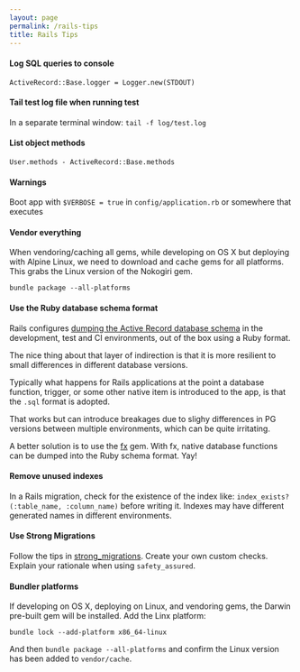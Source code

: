 ```yaml
---
layout: page
permalink: /rails-tips
title: Rails Tips
---
```


#### Log SQL queries to console

`ActiveRecord::Base.logger = Logger.new(STDOUT)`

#### Tail test log file when running test

In a separate terminal window:
`tail -f log/test.log`

#### List object methods

`User.methods - ActiveRecord::Base.methods`

#### Warnings

Boot app with `$VERBOSE = true` in `config/application.rb` or somewhere that executes

#### Vendor everything

When vendoring/caching all gems, while developing on OS X but deploying with Alpine Linux, we need to download and cache gems for all platforms. This grabs the Linux version of the Nokogiri gem.

`bundle package --all-platforms`

#### Use the Ruby database schema format

Rails configures [dumping the Active Record database schema](https://guides.rubyonrails.org/active_record_migrations.html) in the development, test and CI environments, out of the box using a Ruby format.

The nice thing about that layer of indirection is that it is more resilient to small differences in different database versions.

Typically what happens for Rails applications at the point a database function, trigger, or some other native item is introduced to the app, is that the `.sql` format is adopted.

That works but can introduce breakages due to slighy differences in PG versions between multiple environments, which can be quite irritating.

A better solution is to use the [fx](https://github.com/teoljungberg/fx) gem. With fx, native database functions can be dumped into the Ruby schema format. Yay!

#### Remove unused indexes

In a Rails migration, check for the existence of the index like: `index_exists?(:table_name, :column_name)` before writing it. Indexes may have different generated names in different environments.

#### Use Strong Migrations

Follow the tips in [strong_migrations](https://github.com/ankane/strong_migrations). Create your own custom checks. Explain your rationale when using `safety_assured`.

#### Bundler platforms

If developing on OS X, deploying on Linux, and vendoring gems, the Darwin pre-built gem will be installed. Add the Linx platform:

`bundle lock --add-platform x86_64-linux`

And then `bundle package --all-platforms` and confirm the Linux version has been added to `vendor/cache`.
